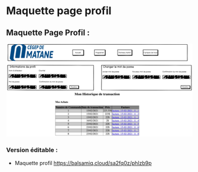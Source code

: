 # Maquette page profil
## Maquette Page Profil :
![](https://github.com/cegepmatane/projet-web-2021-GuiKenSim/blob/master/doc/maquettes/public/public-profil.PNG)

### Version éditable :
- Maquette profil https://balsamiq.cloud/sa2fq0z/phlzb9p